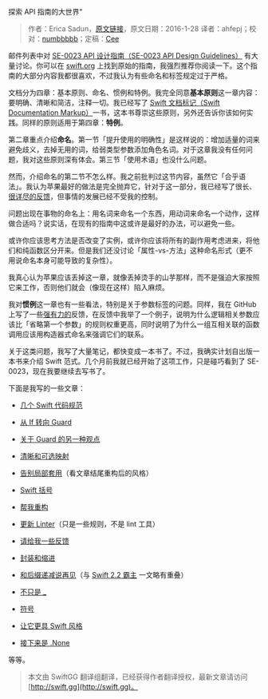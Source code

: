 探索 API 指南的大世界"

> 作者：Erica Sadun，[原文链接](http://ericasadun.com/2016/01/28/diving-into-the-big-world-of-api-guidelines/)，原文日期：2016-1-28
> 译者：ahfepj；校对：[numbbbbb](http://numbbbbb.com/)；定稿：[Cee](https://github.com/Cee)
  









邮件列表中对 [SE-0023 API 设计指南（SE-0023 API Design Guidelines）](https://github.com/apple/swift-evolution/blob/master/proposals/0023-api-guidelines.md) 有大量讨论。你可以在 [swift.org](https://swift.org/documentation/api-design-guidelines/) 上找到原始的指南，我强烈推荐你阅读一下。这个指南的大部分内容我都很喜欢，不过我认为有些命名和标签规定过于严格。



文档分为四章：基本原则、命名、惯例和特例。我完全同意**基本原则**这一章内容：要明确、清晰和简洁，注释一切。我已经写了 [Swift 文档标记（Swift Documentation Markup）](https://itunes.apple.com/us/book/swift-documentation-markup/id1049010423?mt=11)一书，这本书尊崇这些原则，另外还告诉你该如何实践。同样的原则适用于第四章：**特例**。

第二章重点介绍**命名**。第一节「提升使用的明确性」是这样说的：增加适量的词来避免歧义，去掉无用的词，给弱类型参数添加角色名词。对于这章我没有任何问题，我对这些原则深有体会。第三节「使用术语」也没什么问题。

然而，介绍命名的第二节不怎么样。我之前批判过这节内容，虽然它「合乎语法」。我认为苹果最好的做法是完全抛弃它，针对于这一部分，我已经写了很长、[很详尽的反馈](https://github.com/erica/SwiftStyle/blob/master/Grammatical.md)，但事情的发展已经不受我的控制。

问题出现在事物的命名上：用名词来命名一个东西，用动词来命名一个动作，这样做合适吗？说实话，在现有的指南中这或许是最好的办法，可以避免一些。

或许你应该思考方法是否改变了实例，或许你应该将所有的副作用考虑进来，将他们和纯函数区分开来。但是我们还没讨论「属性-vs-方法」这种命名形式（更不用说命名本身可能导致的复杂性）。

我真心认为苹果应该丢掉这一章，就像丢掉烫手的山芋那样，而不是强迫大家按照它来工作，否则他们就会（像现在这样）陷入麻烦。

我对**惯例**这一章也有一些看法，特别是关于参数标签的问题。同样，我在 GitHub 上写了一些[强有力的](https://github.com/erica/SwiftStyle/blob/master/ArgumentLabels.md)反馈，在反馈中我举了一个例子，说明为什么逻辑相关参数应该比「省略第一个参数」的规则权重更高，同时说明了为什么一组互相关联的函数调用应该用构造器式命名来强调它们的联系。

关于这类问题，我写了大量笔记，都快变成一本书了。不过，我确实计划自出版一本书来介绍 Swift 范式。几个月前我就已经开始了这项工作，只是碰巧看到了 SE-0023，现在我要继续去写书了。

下面是我写的一些文章：

- [几个 Swift 代码规范](http://ericasadun.com/2015/11/17/a-handful-of-swift-style-rules-swiftlang/)

- [从 If 转向 Guard](http://ericasadun.com/2015/12/29/migrating-ifs-to-guards-in-swift/)

- [关于 Guard 的另一种观点](http://ericasadun.com/2016/01/01/another-take-on-guard/)

- [清晰和可选映射](http://ericasadun.com/2015/12/27/clarity-and-optional-mapping-looking-for-opinions/)

- [告别局部套用](http://ericasadun.com/2015/12/18/bidding-farewell-to-currying/)（看文章结尾重构后的风格）

- [Swift 括号](http://ericasadun.com/2016/01/28/diving-into-the-big-world-of-api-guidelines/)

- [帮我重构](http://ericasadun.com/2015/12/18/dear-erica-help-me-refactor/)

- [更新 Linter](http://ericasadun.com/2015/12/17/updated-linter/)（只是一些规则，不是 lint 工具）

- [请给我一些反馈](http://ericasadun.com/2015/12/11/styling-feedback-needed-tell-me-what-you-think-of-this-code-layout/)

- [封装和缩进](http://ericasadun.com/2015/11/24/wrapping-and-indentation-opinions/)

- [和后缀递减说再见](http://ericasadun.com/2015/12/13/bidding-fairwell-to-postfix-decrement/)（与 [Swift 2.2 霸主](http://ericasadun.com/2016/01/26/welcoming-our-new-swift-2-2-overlords/) 一文略有重叠）

- [不只是 _](http://ericasadun.com/2015/12/04/marking-symbols-does-swift-need-more-than-_unpublished/)

- [符号](http://ericasadun.com/2016/01/13/a-few-thoughts-on-swift-symbologygist/)

- [让它更具 Swift 风格](http://ericasadun.com/2016/01/11/make-this-swift-er-coordinate-distances/)

- [接下来是 .None](http://ericasadun.com/2016/01/04/and-then-there-was-none-when-to-nil-and-when-to-not/)

等等。
> 本文由 SwiftGG 翻译组翻译，已经获得作者翻译授权，最新文章请访问 [http://swift.gg](http://swift.gg)。